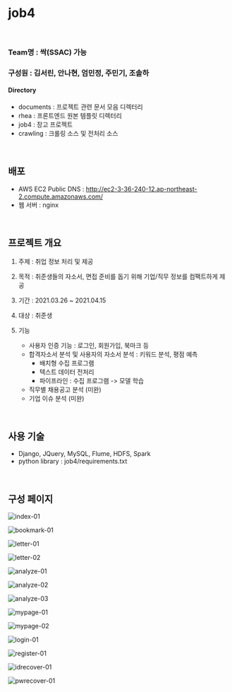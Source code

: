 # job4

<br>

### Team명 : 싹(SSAC) 가능

### 구성원 : 김서린, 안나현, 엄민정, 주민기, 조솔하  

#### Directory  

- documents : 프로젝트 관련 문서 모음 디렉터리  
- rhea : 프론트엔드 원본 템플릿 디렉터리  
- job4 : 장고 프로젝트  
- crawling : 크롤링 소스 및 전처리 소스

<br>

## 배포  

- AWS EC2 Public DNS : <http://ec2-3-36-240-12.ap-northeast-2.compute.amazonaws.com/>  
- 웹 서버 : nginx  

<br>

## 프로젝트 개요
1. 주제 : 취업 정보 처리 및 제공  

2. 목적 : 취준생들의 자소서, 면접 준비를 돕기 위해 기업/직무 정보를 컴팩트하게 제공  

3. 기간 : 2021.03.26 ~ 2021.04.15  

4. 대상 : 취준생  

5. 기능  
    - 사용자 인증 기능 : 로그인, 회원가입, 북마크 등  
    - 합격자소서 분석 및 사용자의 자소서 분석 : 키워드 분석, 평점 예측  
        - 배치형 수집 프로그램  
        - 텍스트 데이터 전처리  
        - 파이프라인 : 수집 프로그램 -> 모델 학습  
    - 직무별 채용공고 분석 (미완)  
    - 기업 이슈 분석 (미완)  

<br>


## 사용 기술

- Django, JQuery, MySQL, Flume, HDFS, Spark  
- python library : job4/requirements.txt  

<br>


## 구성 페이지  
![index-01](https://img1.daumcdn.net/thumb/R1280x0/?scode=mtistory2&fname=https%3A%2F%2Fblog.kakaocdn.net%2Fdn%2Fddz1Xk%2Fbtq2EUR5EpA%2FZk97xecvJwVzFntOxh6BH1%2Fimg.png)

![bookmark-01](https://img1.daumcdn.net/thumb/R1280x0/?scode=mtistory2&fname=https%3A%2F%2Fblog.kakaocdn.net%2Fdn%2FbXobmZ%2Fbtq2JkhvMXP%2FCFVQhBH7ExQkaYTWTijuL1%2Fimg.png)

![letter-01](https://img1.daumcdn.net/thumb/R1280x0/?scode=mtistory2&fname=https%3A%2F%2Fblog.kakaocdn.net%2Fdn%2FO3R28%2Fbtq2EhfNut9%2FHw2PbHqDRkwsF06cq1ED4K%2Fimg.png)

![letter-02](https://img1.daumcdn.net/thumb/R1280x0/?scode=mtistory2&fname=https%3A%2F%2Fblog.kakaocdn.net%2Fdn%2FbzE1pH%2Fbtq2GWviACf%2F0Oq0wmx4KbYkOY5tc6M00K%2Fimg.png)

![analyze-01](https://img1.daumcdn.net/thumb/R1280x0/?scode=mtistory2&fname=https%3A%2F%2Fblog.kakaocdn.net%2Fdn%2Fcg3b0H%2Fbtq2D23UnGH%2FOUqo87fsiovfelhCzULQz0%2Fimg.png)

![analyze-02](https://img1.daumcdn.net/thumb/R1280x0/?scode=mtistory2&fname=https%3A%2F%2Fblog.kakaocdn.net%2Fdn%2FcbNtgL%2Fbtq2CWXlEuh%2FegchYTF7dOMrETPwjNnvF0%2Fimg.png)

![analyze-03](https://img1.daumcdn.net/thumb/R1280x0/?scode=mtistory2&fname=https%3A%2F%2Fblog.kakaocdn.net%2Fdn%2FZ4D02%2Fbtq2ILNbwsN%2Fv7HRLvUYSxch2ZKgBDJCZK%2Fimg.png)

![mypage-01](https://img1.daumcdn.net/thumb/R1280x0/?scode=mtistory2&fname=https%3A%2F%2Fblog.kakaocdn.net%2Fdn%2FlPsMJ%2Fbtq2HPoSQWZ%2FiTpQbx9qSIktvekijce1sK%2Fimg.png)

![mypage-02](https://img1.daumcdn.net/thumb/R1280x0/?scode=mtistory2&fname=https%3A%2F%2Fblog.kakaocdn.net%2Fdn%2F0D7YI%2Fbtq2IPWhtQc%2FZc9GZk0mDSMC55VDN2JnXK%2Fimg.png)

![login-01](https://img1.daumcdn.net/thumb/R1280x0/?scode=mtistory2&fname=https%3A%2F%2Fblog.kakaocdn.net%2Fdn%2F8kZJm%2Fbtq2HwXsnMf%2Fc5YBlybhNdysfEkKemz5s0%2Fimg.png)

![register-01](https://img1.daumcdn.net/thumb/R1280x0/?scode=mtistory2&fname=https%3A%2F%2Fblog.kakaocdn.net%2Fdn%2Fc5kvUs%2Fbtq2EU5yoBO%2FXjJicDNwVRSPVYB1voE5Y0%2Fimg.png)

![idrecover-01](https://img1.daumcdn.net/thumb/R1280x0/?scode=mtistory2&fname=https%3A%2F%2Fblog.kakaocdn.net%2Fdn%2FbGt4e7%2Fbtq2HPWLgxH%2F6G5kHIQiGl0QbneJtfNTP1%2Fimg.png)

![pwrecover-01](https://img1.daumcdn.net/thumb/R1280x0/?scode=mtistory2&fname=https%3A%2F%2Fblog.kakaocdn.net%2Fdn%2FMOFXd%2Fbtq2HyHJyUw%2FH1IAkQnR3tOioG9wolUgI0%2Fimg.png)

<br>
